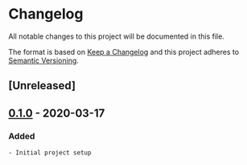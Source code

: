 # Changelog
All notable changes to this project will be documented in this file.

The format is based on [Keep a Changelog](http://keepachangelog.com/en/1.0.0/)
and this project adheres to [Semantic Versioning](http://semver.org/spec/v2.0.0.html).

## [Unreleased]


## [0.1.0] - 2020-03-17
### Added
    - Initial project setup

[0.1.0]: https://github.com/equinoxfitness/<project-name>/releases/tag/0.1.0
